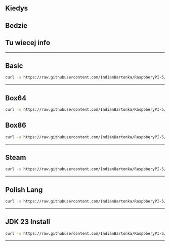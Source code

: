 ## Kiedys

## Bedzie

## Tu wiecej info

---

## Basic

```bash
curl -s https://raw.githubusercontent.com/IndianBartonka/RaspbberyPI-5/main/instalations/Basic.sh | sudo bash
```

---

## Box64

```bash
curl -s https://raw.githubusercontent.com/IndianBartonka/RaspbberyPI-5/main/instalations/Box64_Install.sh | sudo bash
```

## Box86

```bash
curl -s https://raw.githubusercontent.com/IndianBartonka/RaspbberyPI-5/main/instalations/Box86_Install.sh | sudo bash
```

---

## Steam

```bash
curl -s https://raw.githubusercontent.com/IndianBartonka/RaspbberyPI-5/main/instalations/Steam_Install.sh | sudo bash
```

---

## Polish Lang

```bash
curl -s https://raw.githubusercontent.com/IndianBartonka/RaspbberyPI-5/main/instalations/Polish_Lang.sh | sudo bash
```

---

## JDK 23 Install

```bash
curl -s https://raw.githubusercontent.com/IndianBartonka/RaspbberyPI-5/main/instalations/JDK23_Install.sh | sudo bash
```

---
